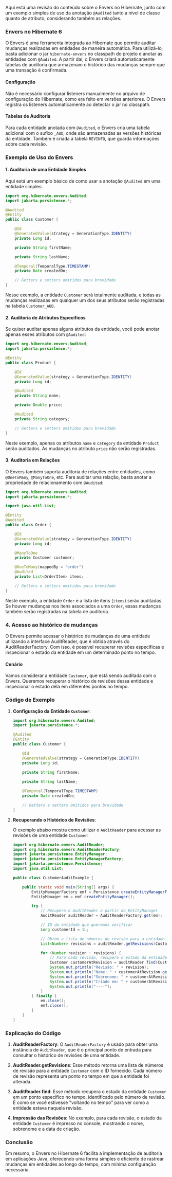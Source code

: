 Aqui está uma revisão do conteúdo sobre o Envers no Hibernate, junto com um exemplo simples de uso da anotação
`@Audited` tanto a nível de classe quanto de atributo, considerando também as relações.

### Envers no Hibernate 6

O Envers é uma ferramenta integrada ao Hibernate que permite auditar mudanças realizadas em entidades de maneira
automática. Para utilizá-lo, basta adicionar o jar `hibernate-envers` no classpath do projeto e anotar as entidades com
`@Audited`. A partir daí, o Envers criará automaticamente tabelas de auditoria que armazenam o histórico das mudanças
sempre que uma transação é confirmada.

#### Configuração

Não é necessário configurar listeners manualmente no arquivo de configuração do Hibernate, como era feito em versões
anteriores. O Envers registra os listeners automaticamente ao detectar o jar no classpath.

#### Tabelas de Auditoria

Para cada entidade anotada com `@Audited`, o Envers cria uma tabela adicional com o sufixo `_AUD`, onde são armazenadas
as versões históricas da entidade. Também é criada a tabela `REVINFO`, que guarda informações sobre cada revisão.

### Exemplo de Uso do Envers

#### 1. Auditoria de uma Entidade Simples

Aqui está um exemplo básico de como usar a anotação `@Audited` em uma entidade simples:

```java
import org.hibernate.envers.Audited;
import jakarta.persistence.*;

@Audited
@Entity
public class Customer {

    @Id
    @GeneratedValue(strategy = GenerationType.IDENTITY)
    private Long id;

    private String firstName;

    private String lastName;

    @Temporal(TemporalType.TIMESTAMP)
    private Date createdOn;

    // Getters e setters omitidos para brevidade
}
```

Nesse exemplo, a entidade `Customer` será totalmente auditada, e todas as mudanças realizadas em qualquer um dos seus
atributos serão registradas na tabela `Customer_AUD`.

#### 2. Auditoria de Atributos Específicos

Se quiser auditar apenas alguns atributos da entidade, você pode anotar apenas esses atributos com `@Audited`:

```java
import org.hibernate.envers.Audited;
import jakarta.persistence.*;

@Entity
public class Product {

    @Id
    @GeneratedValue(strategy = GenerationType.IDENTITY)
    private Long id;

    @Audited
    private String name;

    private Double price;

    @Audited
    private String category;

    // Getters e setters omitidos para brevidade
}
```

Neste exemplo, apenas os atributos `name` e `category` da entidade `Product` serão auditados. As mudanças no atributo
`price` não serão registradas.

#### 3. Auditoria em Relações

O Envers também suporta auditoria de relações entre entidades, como `@OneToMany`, `@ManyToOne`, etc. Para auditar uma
relação, basta anotar a propriedade de relacionamento com `@Audited`:

```java
import org.hibernate.envers.Audited;
import jakarta.persistence.*;

import java.util.List;

@Entity
@Audited
public class Order {

    @Id
    @GeneratedValue(strategy = GenerationType.IDENTITY)
    private Long id;

    @ManyToOne
    private Customer customer;

    @OneToMany(mappedBy = "order")
    @Audited
    private List<OrderItem> items;

    // Getters e setters omitidos para brevidade
}
```

Neste exemplo, a entidade `Order` e a lista de itens (`items`) serão auditadas. Se houver mudanças nos itens associados
a uma `Order`, essas mudanças também serão registradas na tabela de auditoria.

### 4. Acesso ao histórico de mudanças

O Envers permite acessar o histórico de mudanças de uma entidade utilizando a interface AuditReader, que é obtida
através do AuditReaderFactory. Com isso, é possível recuperar revisões específicas e inspecionar o estado da entidade em
um determinado ponto no tempo.

#### Cenário

Vamos considerar a entidade `Customer`, que está sendo auditada com o Envers. Queremos recuperar o histórico de revisões dessa entidade e inspecionar o estado dela em diferentes pontos no tempo.

### Código de Exemplo

1. **Configuração da Entidade `Customer`**:

   ```java
   import org.hibernate.envers.Audited;
   import jakarta.persistence.*;

   @Audited
   @Entity
   public class Customer {

       @Id
       @GeneratedValue(strategy = GenerationType.IDENTITY)
       private Long id;

       private String firstName;
       
       private String lastName;

       @Temporal(TemporalType.TIMESTAMP)
       private Date createdOn;

       // Getters e setters omitidos para brevidade
   }
   ```

2. **Recuperando o Histórico de Revisões**:

   O exemplo abaixo mostra como utilizar o `AuditReader` para acessar as revisões de uma entidade `Customer`:

   ```java
   import org.hibernate.envers.AuditReader;
   import org.hibernate.envers.AuditReaderFactory;
   import jakarta.persistence.EntityManager;
   import jakarta.persistence.EntityManagerFactory;
   import jakarta.persistence.Persistence;
   import java.util.List;

   public class CustomerAuditExample {

       public static void main(String[] args) {
           EntityManagerFactory emf = Persistence.createEntityManagerFactory("my-persistence-unit");
           EntityManager em = emf.createEntityManager();

           try {
               // Recupera o AuditReader a partir do EntityManager
               AuditReader auditReader = AuditReaderFactory.get(em);

               // ID da entidade que queremos verificar
               Long customerId = 1L;

               // Obtém a lista de números de revisão para a entidade Customer com o ID fornecido
               List<Number> revisions = auditReader.getRevisions(Customer.class, customerId);

               for (Number revision : revisions) {
                   // Para cada revisão, recupera o estado da entidade nesse ponto no tempo
                   Customer customerAtRevision = auditReader.find(Customer.class, customerId, revision);
                   System.out.println("Revisão: " + revision);
                   System.out.println("Nome: " + customerAtRevision.getFirstName());
                   System.out.println("Sobrenome: " + customerAtRevision.getLastName());
                   System.out.println("Criado em: " + customerAtRevision.getCreatedOn());
                   System.out.println("----");
               }
           } finally {
               em.close();
               emf.close();
           }
       }
   }
   ```

### Explicação do Código

1. **AuditReaderFactory**:
   O `AuditReaderFactory` é usado para obter uma instância de `AuditReader`, que é o principal ponto de entrada para consultar o histórico de revisões de uma entidade.

2. **AuditReader.getRevisions**:
   Esse método retorna uma lista de números de revisão para a entidade `Customer` com o ID fornecido. Cada número de revisão representa um ponto no tempo em que a entidade foi alterada.

3. **AuditReader.find**:
   Esse método recupera o estado da entidade `Customer` em um ponto específico no tempo, identificado pelo número de revisão. É como se você estivesse "voltando no tempo" para ver como a entidade estava naquela revisão.

4. **Impressão das Revisões**:
   No exemplo, para cada revisão, o estado da entidade `Customer` é impresso no console, mostrando o nome, sobrenome e a data de criação.


### Conclusão

Em resumo, o Envers no Hibernate 6 facilita a implementação de auditoria em aplicações Java, oferecendo uma forma
simples e eficiente de rastrear mudanças em entidades ao longo do tempo, com mínima configuração necessária.